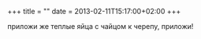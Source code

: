 +++
title = ""
date = 2013-02-11T15:17:00+02:00
+++

приложи же теплые яйца с чайцом к черепу, приложи!


